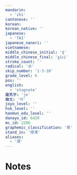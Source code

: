```yaml
---
mandarin:
  - 'zhì'
cantonese: ''
korean:
korean_native: ''
japanese:
  - 'TAI'
japanese_nanori: ''
vietnamese:
middle_chinese_initial: 'ɖ'
middle_chinese_final: 'ɣiᴇi'
stroke_count: ''
radical: '水'
skip_number: '1-3-10'
grade_level: 6
pos: ''
english:
  - 'stagnate'
羅馬字: 'je'
韓文: '저'
joyo_level: ''
hsk_level: ''
hanmun_edu_level: ''
danayo_id: 6429
mc_id: 2286
graphemic_classification: '帯'
stand_in: '停滞'
aliases:
  - '滯'
---
```


# Notes
